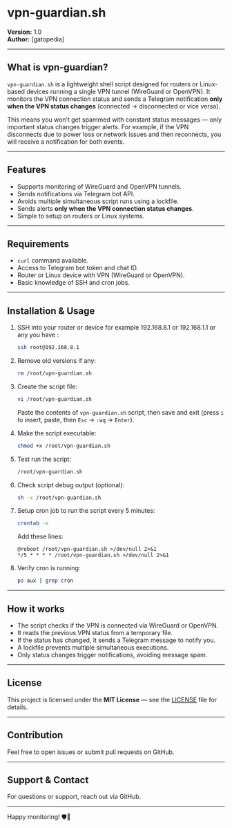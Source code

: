 # vpn-guardian.sh

**Version:** 1.0  
**Author:** [gatopedia]

---

## What is vpn-guardian?

`vpn-guardian.sh` is a lightweight shell script designed for routers or Linux-based devices running a single VPN tunnel (WireGuard or OpenVPN). It monitors the VPN connection status and sends a Telegram notification **only when the VPN status changes** (connected → disconnected or vice versa).

This means you won’t get spammed with constant status messages — only important status changes trigger alerts. For example, if the VPN disconnects due to power loss or network issues and then reconnects, you will receive a notification for both events.

---

## Features

- Supports monitoring of WireGuard and OpenVPN tunnels.
- Sends notifications via Telegram bot API.
- Avoids multiple simultaneous script runs using a lockfile.
- Sends alerts **only when the VPN connection status changes**.
- Simple to setup on routers or Linux systems.
  
---

## Requirements

- `curl` command available.
- Access to Telegram bot token and chat ID.
- Router or Linux device with VPN (WireGuard or OpenVPN).
- Basic knowledge of SSH and cron jobs.

---

## Installation & Usage

1. SSH into your router or device for example 192.168.8.1 or 192.168.1.1 or any you have :
    ```bash
    ssh root@192.168.8.1
    ```

2. Remove old versions if any:
    ```bash
    rm /root/vpn-guardian.sh
    ```

3. Create the script file:
    ```bash
    vi /root/vpn-guardian.sh
    ```
    Paste the contents of `vpn-guardian.sh` script, then save and exit (press `i` to insert, paste, then `Esc` → `:wq` → `Enter`).

4. Make the script executable:
    ```bash
    chmod +x /root/vpn-guardian.sh
    ```

5. Test run the script:
    ```bash
    /root/vpn-guardian.sh
    ```

6. Check script debug output (optional):
    ```bash
    sh -x /root/vpn-guardian.sh
    ```

7. Setup cron job to run the script every 5 minutes:
    ```bash
    crontab -e
    ```
    Add these lines:
    ```
    @reboot /root/vpn-guardian.sh >/dev/null 2>&1
    */5 * * * * /root/vpn-guardian.sh >/dev/null 2>&1
    ```

8. Verify cron is running:
    ```bash
    ps aux | grep cron
    ```

---

## How it works

- The script checks if the VPN is connected via WireGuard or OpenVPN.
- It reads the previous VPN status from a temporary file.
- If the status has changed, it sends a Telegram message to notify you.
- A lockfile prevents multiple simultaneous executions.
- Only status changes trigger notifications, avoiding message spam.

---

## License

This project is licensed under the **MIT License** — see the [LICENSE](LICENSE) file for details.

---

## Contribution

Feel free to open issues or submit pull requests on GitHub.

---

## Support & Contact

For questions or support, reach out via GitHub.

---

Happy monitoring! 🛡️🐾

